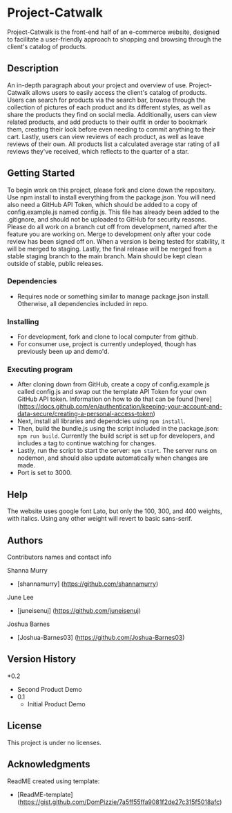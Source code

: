 # Project-Catwalk

Project-Catwalk is the front-end half of an e-commerce website, designed to facilitate a user-friendly approach to shopping and browsing through the client's catalog of products.

## Description

An in-depth paragraph about your project and overview of use.
Project-Catwalk allows users to easily access the client's catalog of products. Users can search for products via the search bar, browse through the collection of pictures of each product and its different styles, as well as share the products they find on social media. Additionally, users can view related products, and add products to their outfit in order to bookmark them, creating their look before even needing to commit anything to their cart. Lastly, users can view reviews of each product, as well as leave reviews of their own. All products list a calculated average star rating of all reviews they've received, which reflects to the quarter of a star.

## Getting Started

To begin work on this project, please fork and clone down the repository. Use npm install to install everything from the package.json. You will need also need a GitHub API Token, which should be added to a copy of config.example.js named config.js. This file has already been added to the .gitignore, and should not be uploaded to GitHub for security reasons. Please do all work on a branch cut off from development, named after the feature you are working on. Merge to development only after your code review has been signed off on. When a version is being tested for stability, it will be merged to staging. Lastly, the final release will be merged from a stable staging branch to the main branch. Main should be kept clean outside of stable, public releases.

### Dependencies

* Requires node or something similar to manage package.json install. Otherwise, all dependencies included in repo.

### Installing

* For development, fork and clone to local computer from github.
* For consumer use, project is currently undeployed, though has previously been up and demo'd.

### Executing program

* After cloning down from GitHub, create a copy of config.example.js called config.js and swap out the template API Token for your own GitHub API token. Information on how to do that can be found [here] (https://docs.github.com/en/authentication/keeping-your-account-and-data-secure/creating-a-personal-access-token)
* Next, install all libraries and dependcies using `npm install`.
* Then, build the bundle.js using the script included in the package.json: `npm run build`. Currently the build script is set up for developers, and includes a tag to continue watching for changes.
* Lastly, run the script to start the server: `npm start`. The server runs on nodemon, and should also update automatically when changes are made.
* Port is set to 3000.

## Help

The website uses google font Lato, but only the 100, 300, and 400 weights, with italics. Using any other weight will revert to basic sans-serif.

## Authors

Contributors names and contact info

Shanna Murry
  * [shannamurry] (https://github.com/shannamurry)

June Lee
  * [juneisenuj] (https://github.com/juneisenuj)

Joshua Barnes
  * [Joshua-Barnes03] (https://github.com/Joshua-Barnes03)

## Version History

*0.2
  * Second Product Demo
* 0.1
    * Initial Product Demo

## License

This project is under no licenses.

## Acknowledgments

ReadME created using template:
  * [ReadME-template] (https://gist.github.com/DomPizzie/7a5ff55ffa9081f2de27c315f5018afc)

